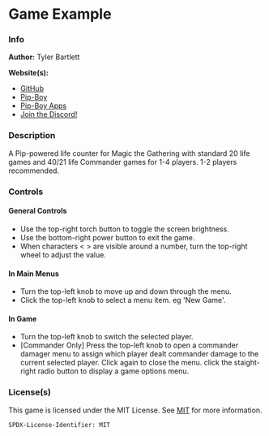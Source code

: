 # Game Example

### Info

**Author:** Tyler Bartlett

**Website(s):**

- [GitHub](https://github.com/tylerjbartlett)
- [Pip-Boy](https://www.Pip-Boy.com)
- [Pip-Boy Apps](https://github.com/tylerjbartlett/pip-boy-apps)
- [Join the Discord!](https://discord.gg/UKpv9bk5Yj)

### Description
A Pip-powered life counter for Magic the Gathering with standard 20 life games and 40/21 life Commander games for 1-4 players. 1-2 players recommended.

### Controls

#### General Controls
- Use the top-right torch button to toggle the screen brightness.
- Use the bottom-right power button to exit the game.
- When characters < > are visible around a number, turn the top-right wheel to adjust the value.

#### In Main Menus
- Turn the top-left knob to move up and down through the menu.
- Click the top-left knob to select a menu item. eg 'New Game'.

#### In Game 
- Turn the top-left knob to switch the selected player.
- [Commander Only] Press the top-left knob to open a commander damager menu to assign which player dealt commander damage to the current selected player. Click again to close the menu.
click the staight-right radio button to display a game options menu. 




### License(s)

This game is licensed under the MIT License. See
[MIT](https://opensource.org/license/mit/) for more information.

`SPDX-License-Identifier: MIT`
